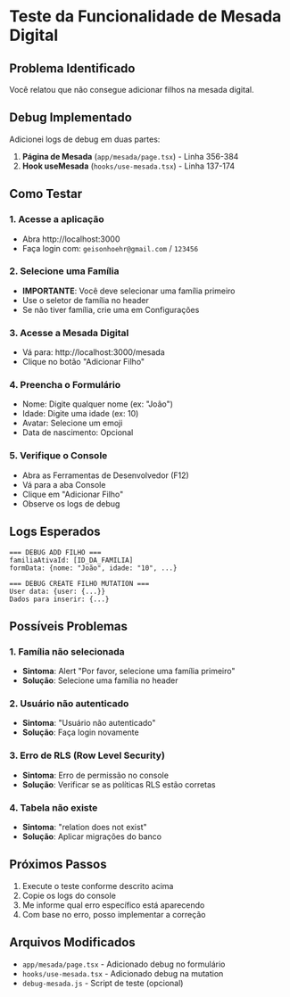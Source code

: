 # Teste da Funcionalidade de Mesada Digital

## Problema Identificado
Você relatou que não consegue adicionar filhos na mesada digital.

## Debug Implementado
Adicionei logs de debug em duas partes:
1. **Página de Mesada** (`app/mesada/page.tsx`) - Linha 356-384
2. **Hook useMesada** (`hooks/use-mesada.tsx`) - Linha 137-174

## Como Testar

### 1. Acesse a aplicação
- Abra http://localhost:3000
- Faça login com: `geisonhoehr@gmail.com` / `123456`

### 2. Selecione uma Família
- **IMPORTANTE**: Você deve selecionar uma família primeiro
- Use o seletor de família no header
- Se não tiver família, crie uma em Configurações

### 3. Acesse a Mesada Digital
- Vá para: http://localhost:3000/mesada
- Clique no botão "Adicionar Filho"

### 4. Preencha o Formulário
- Nome: Digite qualquer nome (ex: "João")
- Idade: Digite uma idade (ex: 10)
- Avatar: Selecione um emoji
- Data de nascimento: Opcional

### 5. Verifique o Console
- Abra as Ferramentas de Desenvolvedor (F12)
- Vá para a aba Console
- Clique em "Adicionar Filho"
- Observe os logs de debug

## Logs Esperados

```
=== DEBUG ADD FILHO ===
familiaAtivaId: [ID_DA_FAMILIA]
formData: {nome: "João", idade: "10", ...}

=== DEBUG CREATE FILHO MUTATION ===
User data: {user: {...}}
Dados para inserir: {...}
```

## Possíveis Problemas

### 1. Família não selecionada
- **Sintoma**: Alert "Por favor, selecione uma família primeiro"
- **Solução**: Selecione uma família no header

### 2. Usuário não autenticado
- **Sintoma**: "Usuário não autenticado"
- **Solução**: Faça login novamente

### 3. Erro de RLS (Row Level Security)
- **Sintoma**: Erro de permissão no console
- **Solução**: Verificar se as políticas RLS estão corretas

### 4. Tabela não existe
- **Sintoma**: "relation does not exist"
- **Solução**: Aplicar migrações do banco

## Próximos Passos

1. Execute o teste conforme descrito acima
2. Copie os logs do console
3. Me informe qual erro específico está aparecendo
4. Com base no erro, posso implementar a correção

## Arquivos Modificados

- `app/mesada/page.tsx` - Adicionado debug no formulário
- `hooks/use-mesada.tsx` - Adicionado debug na mutation
- `debug-mesada.js` - Script de teste (opcional)
